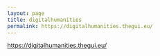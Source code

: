 ```yaml
---
layout: page
title: digitalhumanities
permalink: https://digitalhumanities.thegui.eu/
---
```


https://digitalhumanities.thegui.eu/
